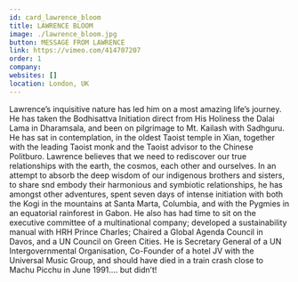 ```yaml
---
id: card_lawrence_bloom
title: LAWRENCE BLOOM
image: ./lawrence_bloom.jpg
button: MESSAGE FROM LAWRENCE
link: https://vimeo.com/414707207
order: 1
company:
websites: []
location: London, UK
---
```


Lawrence’s inquisitive nature has led him on a most amazing life’s journey. He has taken the Bodhisattva Initiation direct from His Holiness the Dalai Lama in Dharamsala, and been on pilgrimage to Mt. Kailash with Sadhguru. He has sat in contemplation, in the oldest Taoist temple in Xian, together with the leading Taoist monk and the Taoist advisor to the Chinese Politburo. Lawrence believes that we need to rediscover our true relationships with the earth, the cosmos, each other and ourselves. In an attempt to absorb the deep wisdom of our indigenous brothers and sisters, to share snd embody their harmonious and symbiotic relationships, he has amongst other adventures, spent seven days of intense initiation with both the Kogi in the mountains at Santa Marta, Columbia, and with the Pygmies in an equatorial rainforest in Gabon. He also has had time to sit on the executive committee of a multinational company; developed a sustainability manual with HRH Prince Charles; Chaired a Global Agenda Council in Davos, and a UN Council on Green Cities. He is Secretary General of a UN Intergovernmental Organisation, Co-Founder of a hotel JV with the Universal Music Group, and should have died in a train crash close to Machu Picchu in June 1991.... but didn’t!

